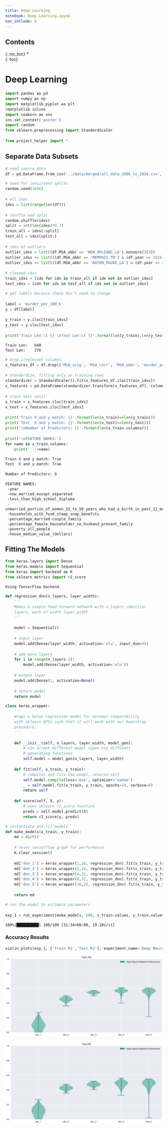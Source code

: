```yaml
---
title: Deep Learning
notebook: Deep Learning.ipynb
nav_include: 6
---
```


## Contents
{:.no_toc}
*  
{: toc}


# Deep Learning



```python
import pandas as pd
import numpy as np
import matplotlib.pyplot as plt
%matplotlib inline
import seaborn as sns
sns.set_context('poster')
import random
from sklearn.preprocessing import StandardScaler

from project_helper import *
```


## Separate Data Subsets



```python
# read source data
df = pd.DataFrame.from_csv('../data/merged/all_data_2006_to_2016.csv', index_col=None)
```




```python
# seed for consistent splits
random.seed(1636)

# all idxs
idxs = list(range(len(df)))

# shuffle and split
random.shuffle(idxs)
split = int(len(idxs)*0.7)
train_all = idxs[:split]
test_all = idxs[split:]

# idxs of outliers
outlier_idxs = list((df.MSA_abbr == 'NEW_ORLEANS_LA').nonzero()[0])
outlier_idxs += list(((df.MSA_abbr == 'MEMPHIS_TN') & (df.year == 2016)).nonzero()[0])
outlier_idxs += list(((df.MSA_abbr == 'BATON_ROUGE_LA') & (df.year == 2007)).nonzero()[0])

# cleaned idxs
train_idxs = [idx for idx in train_all if idx not in outlier_idxs]
test_idxs = [idx for idx in test_all if idx not in outlier_idxs]
```




```python
# get labels because these don't need to change

label = 'murder_per_100_k'
y = df[label]

y_train = y.iloc[train_idxs]
y_test = y.iloc[test_idxs]

print('Train Len:\t {} \nTest Len:\t {}'.format(len(y_train),len(y_test)))
```


    Train Len:	 640 
    Test Len:	 276




```python
# drop irrelevant columns
x_features_df = df.drop(['MSA_orig', 'MSA_corr', 'MSA_abbr', 'murder_per_100_k'], axis=1)

# standardize, fitting only on training rows
standardizer = StandardScaler().fit(x_features_df.iloc[train_idxs])
x_features = pd.DataFrame(standardizer.transform(x_features_df), columns=x_features_df.columns)

# train test split
x_train = x_features.iloc[train_idxs]
x_test = x_features.iloc[test_idxs]

print('Train X and y match: {}'.format(len(x_train)==len(y_train)))
print('Test  X and y match: {}'.format(len(x_test)==len(y_test)))
print('\nNumber of Predictors: {}'.format(len(x_train.columns)))

print('\nFEATURE NAMES:')
for name in x_train.columns:
    print(' -'+name)
```


    Train X and y match: True
    Test  X and y match: True
    
    Number of Predictors: 9
    
    FEATURE NAMES:
     -year
     -now_married_except_separated
     -less_than_high_school_diploma
     -unmarried_portion_of_women_15_to_50_years_who_had_a_birth_in_past_12_months
     -households_with_food_stamp_snap_benefits
     -percentage_married-couple_family
     -percentage_female_householder_no_husband_present_family
     -poverty_all_people
     -house_median_value_(dollars)


## Fitting The Models



```python
from keras.layers import Dense
from keras.models import Sequential
from keras import backend as K
from sklearn.metrics import r2_score
```


    Using TensorFlow backend.




```python
def regression_dnn(n_layers, layer_width):
    '''
    Makes a simple feed forward network with n_layers identical
    layers, each of width layer_width
    '''
    
    model = Sequential()
    
    # input layer
    model.add(Dense(layer_width, activation='elu', input_dim=9))
    
    # add more layers
    for i in range(n_layers-1):
        model.add(Dense(layer_width, activation='elu'))
        
    # output layer
    model.add(Dense(1, activation=None))
    
    # return model
    return model
```




```python
class keras_wrapper:
    '''
    Wraps a keras regression model for minimal compatibility
    with sklearn APIs such that it will work with our bootstrap
    procedure. 
    '''
    
    def __init__(self, n_layers, layer_width, model_gen):
        # can accept different model types via different
        # generating functions
        self.model = model_gen(n_layers, layer_width)

    def fit(self, x_train, y_train):
        # compiles and fits the model, returns self
        self.model.compile(loss='mse', optimizer='nadam')
        _ = self.model.fit(x_train, y_train, epochs=10, verbose=0)
        return self
        
    def score(self, X, y):
        # uses sklearn r2_score function
        preds = self.model.predict(X)
        return r2_score(y, preds)
```




```python
# instantiate and fit models
def make_models(x_train, y_train):
    md = dict()

    # reset tensorflow graph for performance
    K.clear_session()
    
    md['dnn_1'] = keras_wrapper(1,16, regression_dnn).fit(x_train, y_train)
    md['dnn_2'] = keras_wrapper(2,16, regression_dnn).fit(x_train, y_train)
    md['dnn_3'] = keras_wrapper(4,32, regression_dnn).fit(x_train, y_train)
    md['dnn_4'] = keras_wrapper(8,32, regression_dnn).fit(x_train, y_train)
    md['dnn_5'] = keras_wrapper(16,32, regression_dnn).fit(x_train, y_train)
    
    return md
```




```python
# run the model to estimate parameters

exp_1 = run_experiment(make_models, 100, x_train.values, y_train.values, x_test.values, y_test.values)
```


    100%|██████████| 100/100 [31:34<00:00, 19.10s/it]


### Accuracy Results



```python
violin_plots(exp_1, ['Train R2','Test R2'], experiment_name='Deep Neural Network Performance', center_zero=False)
```



![png](Deep%20Learning_files/Deep%20Learning_14_0.png)



![png](Deep%20Learning_files/Deep%20Learning_14_1.png)

